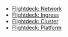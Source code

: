   - [Flightdeck:
    Network](../../reference/modules/flightdeck--network.md)
  - [Flightdeck:
    Ingress](../../reference/modules/flightdeck--ingress.md)
  - [Flightdeck:
    Cluster](../../reference/modules/flightdeck--cluster.md)
  - [Flightdeck:
    Platform](../../reference/modules/flightdeck--platform.md)
